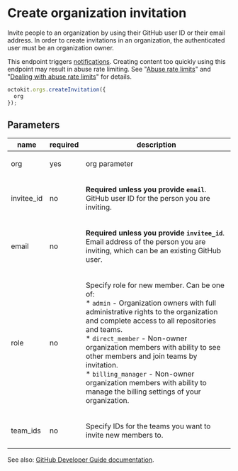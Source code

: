# Create organization invitation

Invite people to an organization by using their GitHub user ID or their email address. In order to create invitations in an organization, the authenticated user must be an organization owner.

This endpoint triggers [notifications](https://help.github.com/articles/about-notifications/). Creating content too quickly using this endpoint may result in abuse rate limiting. See "[Abuse rate limits](https://developer.github.com/v3/#abuse-rate-limits)" and "[Dealing with abuse rate limits](https://developer.github.com/v3/guides/best-practices-for-integrators/#dealing-with-abuse-rate-limits)" for details.

```js
octokit.orgs.createInvitation({
  org
});
```

## Parameters

<table>
  <thead>
    <tr>
      <th>name</th>
      <th>required</th>
      <th>description</th>
    </tr>
  </thead>
  <tbody>
    <tr><td>org</td><td>yes</td><td>

org parameter

</td></tr>
<tr><td>invitee_id</td><td>no</td><td>

**Required unless you provide `email`**. GitHub user ID for the person you are inviting.

</td></tr>
<tr><td>email</td><td>no</td><td>

**Required unless you provide `invitee_id`**. Email address of the person you are inviting, which can be an existing GitHub user.

</td></tr>
<tr><td>role</td><td>no</td><td>

Specify role for new member. Can be one of:  
\* `admin` - Organization owners with full administrative rights to the organization and complete access to all repositories and teams.  
\* `direct_member` - Non-owner organization members with ability to see other members and join teams by invitation.  
\* `billing_manager` - Non-owner organization members with ability to manage the billing settings of your organization.

</td></tr>
<tr><td>team_ids</td><td>no</td><td>

Specify IDs for the teams you want to invite new members to.

</td></tr>
  </tbody>
</table>

See also: [GitHub Developer Guide documentation](endpoint.documentationUrl).
